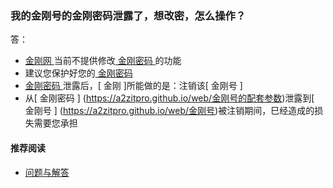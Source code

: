 ### 我的金刚号的金刚密码泄露了，想改密，怎么操作？

答：

- [ 金刚网 ](https://a2zitpro.github.io/web/金刚网)当前不提供修改[ 金刚密码 ](https://a2zitpro.github.io/web/金刚号的配套参数)的功能
- 建议您保护好您的[ 金刚密码 ](https://a2zitpro.github.io/web/金刚号的配套参数)
- [ 金刚密码 ](https://a2zitpro.github.io/web/金刚号的配套参数)泄露后，[ 金刚 ]所能做的是：注销该[ 金刚号 ]
- 从[ 金刚密码 ] (https://a2zitpro.github.io/web/金刚号的配套参数)泄露到[ 金刚号 ] (https://a2zitpro.github.io/web/金刚号)被注销期间，巳经造成的损失需要您承担
#### 推荐阅读
- [ 问题与解答 ](https://a2zitpro.github.io/web/问题与解答)
